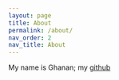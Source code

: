 ```yaml
---
layout: page
title: About
permalink: /about/
nav_order: 2
nav_title: About
---
```


My name is Ghanan; my [github](http://github.com/ghanan94)